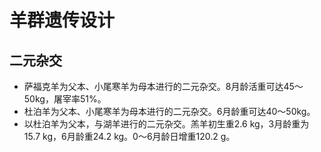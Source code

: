 # 羊群遗传设计

## 二元杂交

- 萨福克羊为父本、小尾寒羊为母本进行的二元杂交。8月龄活重可达45～50kg，屠宰率51%。
- 杜泊羊为父本、小尾寒羊为母本进行的二元杂交。6月龄重可达40～50kg。
- 以杜泊羊为父本，与湖羊进行的二元杂交。羔羊初生重2.6 kg，3月龄重为15.7 kg，6月龄重24.2 kg。0～6月龄日增重120.2 g。
